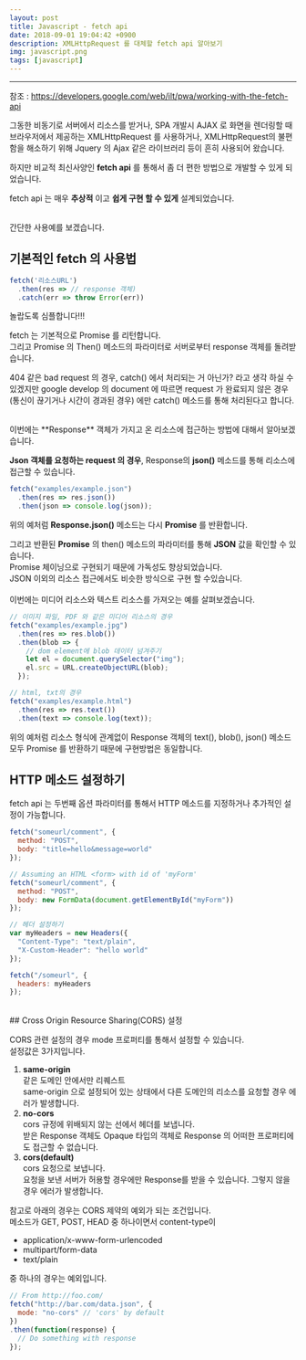 ```yaml
---
layout: post
title: Javascript - fetch api
date: 2018-09-01 19:04:42 +0900
description: XMLHttpRequest 를 대체할 fetch api 알아보기
img: javascript.png
tags: [javascript]
---
```


---
참조 : https://developers.google.com/web/ilt/pwa/working-with-the-fetch-api

그동한 비동기로 서버에서 리소스를 받거나, SPA 개발시 AJAX 로 화면을 렌더링할 때
브라우저에서 제공하는 XMLHttpRequest 를 사용하거나, XMLHttpRequest의 불편함을 해소하기 위해 Jquery 의 Ajax 같은 라이브러리 등이 흔히 사용되어 왔습니다.

하지만 비교적 최신사양인 **fetch api** 를 통해서 좀 더 편한 방법으로 개발할 수 있게 되었습니다.<br/>

fetch api 는 매우 **추상적** 이고 **쉽게 구현 할 수 있게** 설계되었습니다.

<br/>
간단한 사용예를 보겠습니다.

## 기본적인 fetch 의 사용법

```javascript
fetch('리소스URL')
  .then(res => // response 객체)
  .catch(err => throw Error(err))
```

놀랍도록 심플합니다!!!

fetch 는 기본적으로 Promise 를 리턴합니다.<br/>
그리고 Promise 의 Then() 메소드의 파라미터로 서버로부터 response 객체를 돌려받습니다.<br/>

404 같은 bad request 의 경우, catch() 에서 처리되는 거 아닌가? 라고 생각 하실 수 있겠지만
google develop 의 document 에 따르면 request 가 완료되지 않은 경우(통신이 끊기거나 시간이 경과된 경우) 에만
catch() 메소드를 통해 처리된다고 합니다.

<br/>
이번에는 **Response** 객체가 가지고 온 리소스에 접근하는 방법에 대해서 알아보겠습니다.<br/>

**Json 객체를 요청하는 request 의 경우**, Response의 **json()** 메소드를 통해 리소스에 접근할 수 있습니다.

```javascript
fetch("examples/example.json")
  .then(res => res.json())
  .then(json => console.log(json));
```

위의 예처럼 **Response.json()** 메소드는 다시 **Promise** 를 반환합니다. <br/>

그리고 반환된 **Promise** 의 then() 메소드의 파라미터를 통해 **JSON** 값을 확인할 수 있습니다. <br/>
Promise 체이닝으로 구현되기 때문에 가독성도 향상되었습니다.<br/>
JSON 이외의 리소스 접근에서도 비슷한 방식으로 구현 할 수있습니다.<br/>
<br/>
이번에는 미디어 리소스와 텍스트 리소스를 가져오는 예를 살펴보겠습니다.

```javascript
// 이미지 파일, PDF 와 같은 미디어 리소스의 경우
fetch("examples/example.jpg")
  .then(res => res.blob())
  .then(blob => {
    // dom element에 blob 데이터 넘겨주기
    let el = document.querySelector("img");
    el.src = URL.createObjectURL(blob);
  });

// html, txt의 경우
fetch("examples/example.html")
  .then(res => res.text())
  .then(text => console.log(text));
```

위의 예처럼 리소스 형식에 관계없이 Response 객체의 text(), blob(), json() 메소드 모두 Promise 를 반환하기 때문에 구현방법은 동일합니다.

## HTTP 메소드 설정하기

fetch api 는 두번째 옵션 파라미터를 통해서 HTTP 메소드를 지정하거나 추가적인 설정이 가능합니다.

```javascript
fetch("someurl/comment", {
  method: "POST",
  body: "title=hello&message=world"
});

// Assuming an HTML <form> with id of 'myForm'
fetch("someurl/comment", {
  method: "POST",
  body: new FormData(document.getElementById("myForm"))
});

// 헤더 설정하기
var myHeaders = new Headers({
  "Content-Type": "text/plain",
  "X-Custom-Header": "hello world"
});

fetch("/someurl", {
  headers: myHeaders
});
```

<br/>
## Cross Origin Resource Sharing(CORS) 설정

CORS 관련 설정의 경우 mode 프로퍼티를 통해서 설정할 수 있습니다.<br/>
설정값은 3가지입니다.
1. **same-origin**<br/>
  같은 도메인 안에서만 리퀘스트<br/>
  same-origin 으로 설정되어 있는 상태에서 다른 도메인의 리소스를 요청할 경우 에러가 발생합니다.
2. **no-cors**<br/>
  cors 규정에 위배되지 않는 선에서 헤더를 보냅니다.<br/>
  받은 Response 객체도 Opaque 타입의 객체로 Response 의 어떠한 프로퍼티에도 접근할 수 없습니다.<br/>
3. **cors(default)**<br/>
  cors 요청으로 보냅니다.<br/>
  요청을 보낸 서버가 허용할 경우에만 Response를 받을 수 있습니다. 그렇지 않을 경우 에러가 발생합니다.

참고로 아래의 경우는 CORS 제약의 예외가 되는 조건입니다.<br/>
메소드가 GET, POST, HEAD 중 하나이면서
content-type이<br/>
- application/x-www-form-urlencoded
- multipart/form-data
- text/plain<br/>

중 하나의 경우는 예외입니다.

```javascript
// From http://foo.com/
fetch("http://bar.com/data.json", {
  mode: "no-cors" // 'cors' by default
})
.then(function(response) {
  // Do something with response
});
```
